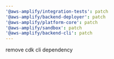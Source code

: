 ```yaml
---
'@aws-amplify/integration-tests': patch
'@aws-amplify/backend-deployer': patch
'@aws-amplify/platform-core': patch
'@aws-amplify/sandbox': patch
'@aws-amplify/backend-cli': patch
---
```


remove cdk cli dependency
